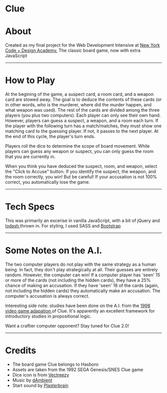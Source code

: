 # Clue

<h1> About </h1>
<p> Created as my final project for the Web Development Intensive at <a href = 'https://nycda.com/'>New York Code + Design Academy.</a> The classic board game, now with extra JavaScript</p>

<hr>

<h1> How to Play</h1>

<p>At the begining of the game, a suspect card, a room card, and a weapon card are stowed away. The goal is to deduce the contents of these cards (or in other words, who is the murderer, where did the murder happen, and what weapon was used). The rest of the cards are divided among the three players (you plus two computers). Each player can only see their own hand. However, players can guess a suspect, a weapon, and a room each turn. If the player with the following turn has a match/matches, they must show one matching card to the guessing player. If not, it passes to the next player. At the end of this cycle, the player's turn ends.</p>

<p>Players roll the dice to determine the scope of board movement. While players can guess any weapon or suspect, you can only guess the room that you are currently in.</p>

<p>When you think you have deduced the suspect, room, and weapon, select the "Click to Accuse" button. If you identify the suspect, the weapon, and the room correctly, you win! But be careful! If your accusation is not 100% correct, you automatically lose the game. </p>
<hr>

<h1> Tech Specs</h1>

<p> This was primarily an excerise in vanilla JavaScript, with a bit of jQuery and <a href = https://github.com/lodash/lodash> lodash </a> thrown in. For styling, I used SASS and <a href = 'https://github.com/twbs/bootstrap-sass'> Bootstrap </a> </p>

<hr>

<h1> Some Notes on the A.I. </h1>

<p>The two computer players do not play with the same strategy as a human being. In fact, they don't play strategically at all. Their guesses are entirely random. However, the computer can win! If a computer player has 'seen' 15 or more of the cards (not including the hidden cards), they have a 25% chance of making an accusation. If they have 'seen' 18 of the cards (again, not including the hidden cards) they automatically make an accusation. The computer's accusation is always correct. </p>

<p>Interesting side note: studies have been done on the A.I. from the <a href = 'https://en.wikipedia.org/wiki/Clue_(1998_video_game)'>1998 video game adapation </a> of Clue. It's apparently an excellent framework for introductory studies in propositional logic. </p>

<p>Want a craftier computer opponent? Stay tuned for Clue 2.0!</p> 

<hr>

<h1> Credits </h1>
<ul>
<li>The board game Clue belongs to Hasboro</li>
<li>Assets are taken from the 1992 SEGA Genesis/SNES Clue game</li>
<li> Dice icon is from <a href = https://www.vecteezy.com/> Vectreezy </a> </li>
<li> Music by <a href = https://freesound.org/people/dAmbient/sounds/251936/> dAmbient</a> </li>
<li> Start sound by <a href = https://freesound.org/people/plasterbrain/sounds/243020/> Plasterbrain </a></li>
</ul>


